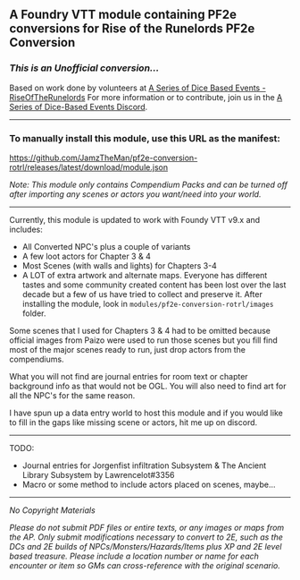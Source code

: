## A Foundry VTT module containing PF2e conversions for Rise of the Runelords PF2e Conversion

### *This is an Unofficial conversion...*

Based on work done by volunteers at [A Series of Dice Based Events - RiseOfTheRunelords](https://github.com/A-Series-of-Dice-Based-Events/RiseOfTheRunelords)
For more information or to contribute, join us in the [A Series of Dice-Based Events Discord](https://discord.gg/UQ8UD3H).

* * *
### To manually install this module, use this URL as the manifest:

https://github.com/JamzTheMan/pf2e-conversion-rotrl/releases/latest/download/module.json

*Note: This module only contains Compendium Packs and can be turned off after importing any scenes or actors you want/need into your world.*

* * *

Currently, this module is updated to work with Foundy VTT v9.x and includes:
 * All Converted NPC's plus a couple of variants
 * A few loot actors for Chapter 3 & 4
 * Most Scenes (with walls and lights) for Chapters 3-4
 * A LOT of extra artwork and alternate maps. Everyone has different tastes and some community created content has been lost over the last decade but a few of us have tried to collect and preserve it. After installing the module, look in `modules/pf2e-conversion-rotrl/images` folder.

Some scenes that I used for Chapters 3 & 4 had to be omitted because official images from Paizo were used to run those scenes but you fill find most of the major scenes ready to run, just drop actors from the compendiums.

What you will not find are journal entries for room text or chapter background info as that would not be OGL. You will also need to find art for all the NPC's for the same reason.

I have spun up a data entry world to host this module and if you would like to fill in the gaps like missing scene or actors, hit me up on discord.

* * *

TODO:
 * Journal entries for Jorgenfist infiltration Subsystem & The Ancient Library Subsystem by Lawrencelot#3356
 * Macro or some method to include actors placed on scenes, maybe...
 
* * *

_No Copyright Materials_

_Please do not submit PDF files or entire texts, or any images or maps from the AP. Only submit modifications necessary to convert to 2E, such as the DCs and 2E builds of NPCs/Monsters/Hazards/Items plus XP and 2E level based treasure. Please include a location number or name for each encounter or item so GMs can cross-reference with the original scenario._
